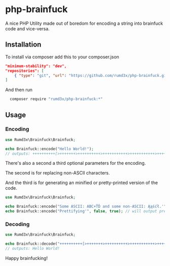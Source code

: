 # php-brainfuck
A nice PHP Utility made out of boredom for encoding a string into brainfuck code and vice-versa.

## Installation
To install via composer add this to your composer.json
```json
"minimum-stability": "dev",
"repositories": [
	{ "type": "git", "url": "https://github.com/rumd3x/php-brainfuck.git" }
]
```
And then run
```sh
  composer require "rumd3x/php-brainfuck:*"
```


## Usage
### Encoding
```php
use Rumd3x\Brainfuck\Brainfuck;

echo Brainfuck::encode("Hello World!"); 
// outputs: ++++++++++[>+++++++>++++++++++>+++++++++++>+++++++++++>+++++++++++>+++>+++++++++>+++++++++++>+++++++++++>+++++++++++>++++++++++>+++<<<<<<<<<<<<-]>++.>+.>--.>--.>+.>++.>---.>+.>++++.>--.>.>+++.
```


There's also a second a third optional parameters for the encoding.

The second is for replacing non-ASCII characters.

And the third is for generating an minified or pretty-printed version of the code.
```php
use Rumd3x\Brainfuck\Brainfuck;

echo Brainfuck::encode("Some ASCII: ABC+ŤĎ and some non-ASCII: Ąąśćł.'", true); // will replace non-ascii with their ascii counterpart 
echo Brainfuck::encode("Prettifying'", false, true); // will output pretty printed brainfuck code
```


### Decoding
```php
use Rumd3x\Brainfuck\Brainfuck;

echo Brainfuck::decode("++++++++++[>+++++++>++++++++++>+++++++++++>+++++++++++>+++++++++++>+++>+++++++++>+++++++++++>+++++++++++>+++++++++++>++++++++++>+++<<<<<<<<<<<<-]>++.>+.>--.>--.>+.>++.>---.>+.>++++.>--.>.>+++."); 
// outputs: Hello World!
```


Happy brainfucking!
